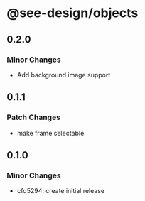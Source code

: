 # @see-design/objects

## 0.2.0

### Minor Changes

- Add background image support

## 0.1.1

### Patch Changes

- make frame selectable

## 0.1.0

### Minor Changes

- cfd5294: create initial release
